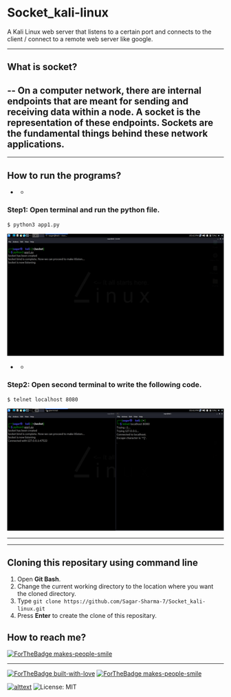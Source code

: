 # Socket_kali-linux
A Kali Linux web server that listens to a certain port and connects to the client / connect to a remote web server like google.

------------------------------------------------

## What is socket? 
## -- On a computer network, there are internal endpoints that are meant for sending and receiving data within a node. A socket is the representation of these endpoints. Sockets are the fundamental things behind these network applications.

---- 
 ## How to run the programs?
- -
 ### Step1: Open terminal and run the python file.
 
 ``` 
 $ python3 app1.py
 ```
 <p align="center">
  <img src="./img/p1_step1.png" title="Step 1">
<p>

- -
### Step2: Open second terminal to write the following code.
```
$ telnet localhost 8080
```
<p align="center">
  <img src="./img/p1_step2.png" title="Step 1">
<p>

----
----

 ## Cloning this repositary using command line
 1. Open **Git Bash**.
 2. Change the current working directory to the location where you want the cloned directory.
 3. Type `git clone https://github.com/Sagar-Sharma-7/Socket_kali-linux.git`
 4. Press **Enter** to create the clone of this repositary.

 ## How to reach me?
 [ ![ForTheBadge makes-people-smile](https://img.shields.io/badge/Gmail-D14836?style=for-the-badge&logo=gmail&logoColor=white)](mailto:6969sagarsharma@gmail.com)

 <hr>
 <p float="left">

[![ForTheBadge built-with-love](https://forthebadge.com/images/badges/built-with-love.svg)](https://github.com/Sagar-Sharma-7)
[ ![ForTheBadge makes-people-smile](https://forthebadge.com/images/badges/makes-people-smile.svg)](https://github.com/Sagar-Sharma-7)

</p>


[![alttext](https://img.shields.io/badge/GitHub-100000?style=for-the-badge&logo=github&logoColor=white)](https://github.com/Sagar-Sharma-7)
![License: MIT](https://img.shields.io/badge/License-MIT-black.svg)